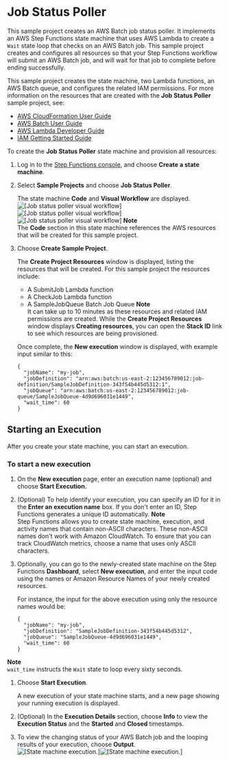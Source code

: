 # Job Status Poller<a name="job-status-poller-sample"></a>

This sample project creates an AWS Batch job status poller\. It implements an AWS Step Functions state machine that uses AWS Lambda to create a `Wait` state loop that checks on an AWS Batch job\. This sample project creates and configures all resources so that your Step Functions workflow will submit an AWS Batch job, and will wait for that job to complete before ending successfully\. 

This sample project creates the state machine, two Lambda functions, an AWS Batch queue, and configures the related IAM permissions\. For more information on the resources that are created with the **Job Status Poller** sample project, see:
+ [AWS CloudFormation User Guide](http://docs.aws.amazon.com/AWSCloudFormation/latest/UserGuide/)
+ [AWS Batch User Guide](http://docs.aws.amazon.com/batch/latest/userguide/)
+ [AWS Lambda Developer Guide](http://docs.aws.amazon.com/lambda/latest/dg/)
+ [IAM Getting Started Guide](http://docs.aws.amazon.com/IAM/latest/GettingStartedGuide/)

To create the **Job Status Poller** state machine and provision all resources:

1. Log in to the [Step Functions console](https://console.aws.amazon.com/states/home?region=us-east-1#/), and choose **Create a state machine**\.

1. Select **Sample Projects** and choose **Job Status Poller**\.

   The state machine **Code** and **Visual Workflow** are displayed\.  
![\[Job status poller visual workflow\]](http://docs.aws.amazon.com/step-functions/latest/dg/images/tutorial-create-state-machine-job-status-poller-preview.png)![\[Job status poller visual workflow\]](http://docs.aws.amazon.com/step-functions/latest/dg/)![\[Job status poller visual workflow\]](http://docs.aws.amazon.com/step-functions/latest/dg/)
**Note**  
The **Code** section in this state machine references the AWS resources that will be created for this sample project\.

1. Choose **Create Sample Project**\.

   The **Create Project Resources** window is displayed, listing the resources that will be created\. For this sample project the resources include:
   + A SubmitJob Lambda function
   + A CheckJob Lambda function
   + A SampleJobQueue Batch Job Queue
**Note**  
It can take up to 10 minutes as these resources and related IAM permissions are created\. While the **Create Project Resources** window displays **Creating resources**, you can open the **Stack ID** link to see which resources are being provisioned\.

   Once complete, the **New execution** window is displayed, with example input similar to this:

   ```
   {
     "jobName": "my-job",
     "jobDefinition": "arn:aws:batch:us-east-2:123456789012:job-definition/SampleJobDefinition-343f54b445d5312:1",
     "jobQueue": "arn:aws:batch:us-east-2:123456789012:job-queue/SampleJobQueue-4d9d696031e1449",
     "wait_time": 60
   }
   ```

## Starting an Execution<a name="job-status-poller-start-execution"></a>

After you create your state machine, you can start an execution\.

### To start a new execution<a name="create-job-status-poller-state-machine-start-execution"></a>

1. On the **New execution** page, enter an execution name \(optional\) and choose **Start Execution\.**

1. \(Optional\) To help identify your execution, you can specify an ID for it in the **Enter an execution name** box\. If you don't enter an ID, Step Functions generates a unique ID automatically\.
**Note**  
Step Functions allows you to create state machine, execution, and activity names that contain non\-ASCII characters\. These non\-ASCII names don't work with Amazon CloudWatch\. To ensure that you can track CloudWatch metrics, choose a name that uses only ASCII characters\.

1. Optionally, you can go to the newly\-created state machine on the Step Functions **Dashboard**, select **New execution**, and enter the input code using the names or Amazon Resource Names of your newly created resources\.

   For instance, the input for the above execution using only the resource names would be:

   ```
   {
     "jobName": "my-job",
     "jobDefinition": "SampleJobDefinition-343f54b445d5312",
     "jobQueue": "SampleJobQueue-4d9d696031e1449",
     "wait_time": 60
   }
   ```
**Note**  
`wait_time` instructs the `Wait` state to loop every sixty seconds\.

1. Choose **Start Execution**\.

   A new execution of your state machine starts, and a new page showing your running execution is displayed\.

1. \(Optional\) In the **Execution Details** section, choose **Info** to view the **Execution Status** and the **Started** and **Closed** timestamps\.

1. To view the changing status of your AWS Batch job and the looping results of your execution, choose **Output**\.  
![\[State machine execution.\]](http://docs.aws.amazon.com/step-functions/latest/dg/images/tutorial-console-job-status-poller-state-machine-execution-output.png)![\[State machine execution.\]](http://docs.aws.amazon.com/step-functions/latest/dg/)